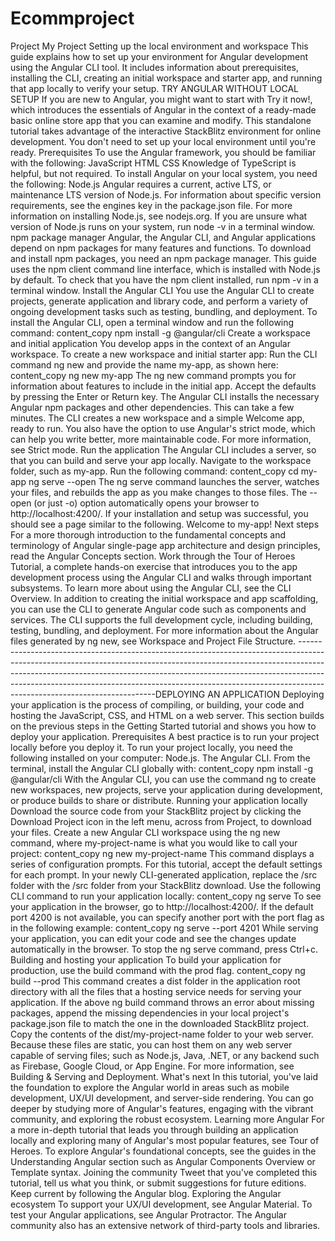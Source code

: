 # Ecommproject
Project My Project Setting up the local environment and workspace This guide explains how to set up your environment for Angular development using the Angular CLI tool. It includes information about prerequisites, installing the CLI, creating an initial workspace and starter app, and running that app locally to verify your setup.  TRY ANGULAR WITHOUT LOCAL SETUP If you are new to Angular, you might want to start with Try it now!, which introduces the essentials of Angular in the context of a ready-made basic online store app that you can examine and modify. This standalone tutorial takes advantage of the interactive StackBlitz environment for online development. You don't need to set up your local environment until you're ready.  Prerequisites To use the Angular framework, you should be familiar with the following:  JavaScript HTML CSS Knowledge of TypeScript is helpful, but not required.  To install Angular on your local system, you need the following:  Node.js  Angular requires a current, active LTS, or maintenance LTS version of Node.js.  For information about specific version requirements, see the engines key in the package.json file.  For more information on installing Node.js, see nodejs.org. If you are unsure what version of Node.js runs on your system, run node -v in a terminal window.  npm package manager  Angular, the Angular CLI, and Angular applications depend on npm packages for many features and functions. To download and install npm packages, you need an npm package manager. This guide uses the npm client command line interface, which is installed with Node.js by default. To check that you have the npm client installed, run npm -v in a terminal window.  Install the Angular CLI You use the Angular CLI to create projects, generate application and library code, and perform a variety of ongoing development tasks such as testing, bundling, and deployment.  To install the Angular CLI, open a terminal window and run the following command:  content_copy npm install -g @angular/cli Create a workspace and initial application You develop apps in the context of an Angular workspace.  To create a new workspace and initial starter app:  Run the CLI command ng new and provide the name my-app, as shown here:  content_copy ng new my-app The ng new command prompts you for information about features to include in the initial app. Accept the defaults by pressing the Enter or Return key.  The Angular CLI installs the necessary Angular npm packages and other dependencies. This can take a few minutes.  The CLI creates a new workspace and a simple Welcome app, ready to run.  You also have the option to use Angular's strict mode, which can help you write better, more maintainable code. For more information, see Strict mode.  Run the application The Angular CLI includes a server, so that you can build and serve your app locally.  Navigate to the workspace folder, such as my-app.  Run the following command:  content_copy cd my-app ng serve --open The ng serve command launches the server, watches your files, and rebuilds the app as you make changes to those files.  The --open (or just -o) option automatically opens your browser to http://localhost:4200/.  If your installation and setup was successful, you should see a page similar to the following.  Welcome to my-app! Next steps For a more thorough introduction to the fundamental concepts and terminology of Angular single-page app architecture and design principles, read the Angular Concepts section.  Work through the Tour of Heroes Tutorial, a complete hands-on exercise that introduces you to the app development process using the Angular CLI and walks through important subsystems.  To learn more about using the Angular CLI, see the CLI Overview. In addition to creating the initial workspace and app scaffolding, you can use the CLI to generate Angular code such as components and services. The CLI supports the full development cycle, including building, testing, bundling, and deployment.  For more information about the Angular files generated by ng new, see Workspace and Project File Structure.  ------------------------------------------------------------------------------------------------------------------------------------------------------------------------------------------------------------------------------------------------------------------------------------------------------------------------------------------------------------------DEPLOYING AN APPLICATION Deploying your application is the process of compiling, or building, your code and hosting the JavaScript, CSS, and HTML on a web server.  This section builds on the previous steps in the Getting Started tutorial and shows you how to deploy your application.  Prerequisites A best practice is to run your project locally before you deploy it. To run your project locally, you need the following installed on your computer:  Node.js.  The Angular CLI. From the terminal, install the Angular CLI globally with:  content_copy npm install -g @angular/cli With the Angular CLI, you can use the command ng to create new workspaces, new projects, serve your application during development, or produce builds to share or distribute.  Running your application locally Download the source code from your StackBlitz project by clicking the Download Project icon in the left menu, across from Project, to download your files.  Create a new Angular CLI workspace using the ng new command, where my-project-name is what you would like to call your project:  content_copy ng new my-project-name This command displays a series of configuration prompts. For this tutorial, accept the default settings for each prompt.  In your newly CLI-generated application, replace the /src folder with the /src folder from your StackBlitz download.  Use the following CLI command to run your application locally:  content_copy ng serve To see your application in the browser, go to http://localhost:4200/. If the default port 4200 is not available, you can specify another port with the port flag as in the following example:  content_copy ng serve --port 4201 While serving your application, you can edit your code and see the changes update automatically in the browser. To stop the ng serve command, press Ctrl+c.  Building and hosting your application To build your application for production, use the build command with the prod flag.  content_copy ng build --prod This command creates a dist folder in the application root directory with all the files that a hosting service needs for serving your application.  If the above ng build command throws an error about missing packages, append the missing dependencies in your local project's package.json file to match the one in the downloaded StackBlitz project.  Copy the contents of the dist/my-project-name folder to your web server. Because these files are static, you can host them on any web server capable of serving files; such as Node.js, Java, .NET, or any backend such as Firebase, Google Cloud, or App Engine. For more information, see Building &amp; Serving and Deployment.  What's next In this tutorial, you've laid the foundation to explore the Angular world in areas such as mobile development, UX/UI development, and server-side rendering. You can go deeper by studying more of Angular's features, engaging with the vibrant community, and exploring the robust ecosystem.  Learning more Angular For a more in-depth tutorial that leads you through building an application locally and exploring many of Angular's most popular features, see Tour of Heroes.  To explore Angular's foundational concepts, see the guides in the Understanding Angular section such as Angular Components Overview or Template syntax.  Joining the community Tweet that you've completed this tutorial, tell us what you think, or submit suggestions for future editions.  Keep current by following the Angular blog.  Exploring the Angular ecosystem To support your UX/UI development, see Angular Material.  To test your Angular applications, see Angular Protractor.  The Angular community also has an extensive network of third-party tools and libraries.
